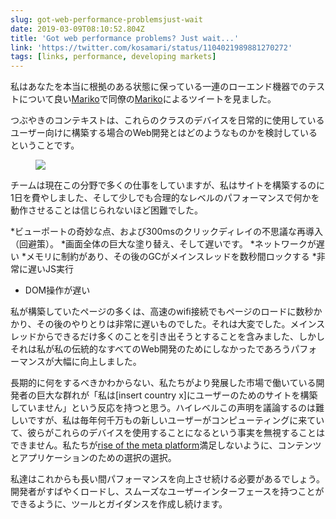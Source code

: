 ```yaml
---
slug: got-web-performance-problemsjust-wait
date: 2019-03-09T08:10:52.804Z
title: 'Got web performance problems? Just wait...'
link: 'https://twitter.com/kosamari/status/1104021989881270272'
tags: [links, performance, developing markets]
---
```

私はあなたを本当に根拠のある状態に保っている一連のローエンド機器でのテストについて良い[Mariko](https://twitter.com/kosamari)で同僚の[Mariko](https://twitter.com/kosamari)によるツイートを見ました。

つぶやきのコンテキストは、これらのクラスのデバイスを日常的に使用しているユーザー向けに構築する場合のWeb開発とはどのようなものかを検討しているということです。

<figure>
  <img src="/images/2019-03-09-got-web-performance-problemsjust-wait.jpeg">
</figure>

チームは現在この分野で多くの仕事をしていますが、私はサイトを構築するのに1日を費やしました、そして少しでも合理的なレベルのパフォーマンスで何かを動作させることは信じられないほど困難でした。

*ビューポートの奇妙な点、および300msのクリックディレイの不思議な再導入（回避策）。
*画面全体の巨大な塗り替え、そして遅いです。
*ネットワークが遅い
*メモリに制約があり、その後のGCがメインスレッドを数秒間ロックする
*非常に遅いJS実行
* DOM操作が遅い

私が構築していたページの多くは、高速のwifi接続でもページのロードに数秒かかり、その後のやりとりは非常に遅いものでした。それは大変でした。メインスレッドからできるだけ多くのことを引き出そうとすることを含みました、しかしそれは私が私の伝統的なすべてのWeb開発のためにしなかったであろうパフォーマンスが大幅に向上しました。

長期的に何をするべきかわからない、私たちがより発展した市場で働いている開発者の巨大な群れが「私は[insert country x]にユーザーのためのサイトを構築していません」という反応を持つと思う。ハイレベルこの声明を議論するのは難しいですが、私は毎年何千万もの新しいユーザーがコンピューティングに来ていて、彼らがこれらのデバイスを使用することになるという事実を無視することはできません。私たちが[rise of the meta platform](https://paul.kinlan.me/rise-of-the-meta-platforms/)満足しないように、コンテンツとアプリケーションのための選択の選択。

私達はこれからも長い間パフォーマンスを向上させ続ける必要があるでしょう。開発者がすばやくロードし、スムーズなユーザーインターフェースを持つことができるように、ツールとガイダンスを作成し続けます。
